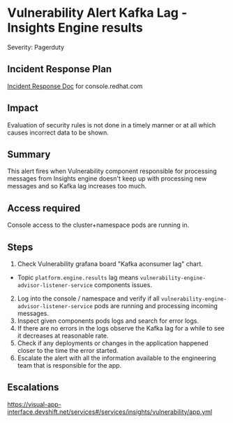 # Vulnerability Alert Kafka Lag - Insights Engine results
Severity: Pagerduty

## Incident Response Plan
 [Incident Response Doc](https://docs.google.com/document/d/1AyEQnL4B11w7zXwum8Boty2IipMIxoFw1ri1UZB6xJE) for console.redhat.com

## Impact
Evaluation of security rules is not done in a timely manner or at all which causes incorrect data to be shown.

## Summary
This alert fires when Vulnerability component responsible for processing messages from Insights engine doesn't keep up with processing new messages and so Kafka lag increases too much.

## Access required
Console access to the cluster+namespace pods are running in.

## Steps
1. Check Vulnerability grafana board "Kafka aconsumer lag" chart.
 - Topic `platform.engine.results` lag means `vulnerability-engine-advisor-listener-service` components issues.
2. Log into the console / namespace and verify if all `vulnerability-engine-advisor-listener-service` pods are running and processing incoming messages.
3. Inspect given components pods logs and search for error logs.
4. If there are no errors in the logs observe the Kafka lag for a while to see it decreases at reasonable rate.
5. Check if any deployments or changes in the application happened closer to the time the error started.
6. Escalate the alert with all the information available to the engineering team that is responsible for the app.

## Escalations
https://visual-app-interface.devshift.net/services#/services/insights/vulnerability/app.yml
